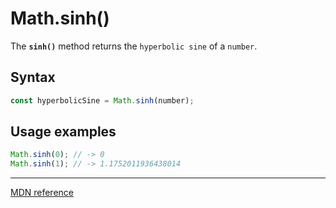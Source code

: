 # Math.sinh()

The **`sinh()`** method returns the `hyperbolic sine` of a `number`.

## Syntax

```js
const hyperbolicSine = Math.sinh(number);
```

## Usage examples

```js
Math.sinh(0); // -> 0
Math.sinh(1); // -> 1.1752011936438014
```

---

[MDN reference](https://developer.mozilla.org/en-US/docs/Web/JavaScript/Reference/Global_Objects/Math/sinh)
